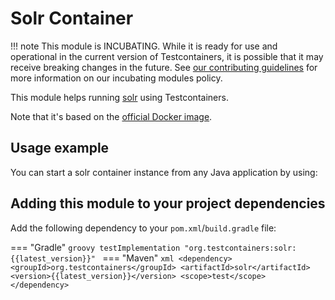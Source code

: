 # Solr Container

!!! note
    This module is INCUBATING. While it is ready for use and operational in the current version of Testcontainers, it is possible that it may receive breaking changes in the future. See [our contributing guidelines](/contributing/#incubating-modules) for more information on our incubating modules policy.


This module helps running [solr](https://lucene.apache.org/solr/) using Testcontainers.

Note that it's based on the [official Docker image](https://hub.docker.com/_/solr/).

## Usage example

You can start a solr container instance from any Java application by using:

[//]: # (<!--codeinclude-->)
[//]: # ([Using a Solr container]&#40;../../modules/solr/src/test/java/org/testcontainers/containers/SolrContainerTest.java&#41; inside_block:solrContainerUsage)
[//]: # (<!--/codeinclude-->)

## Adding this module to your project dependencies

Add the following dependency to your `pom.xml`/`build.gradle` file:

=== "Gradle"
    ```groovy
    testImplementation "org.testcontainers:solr:{{latest_version}}"
    ```
=== "Maven"
    ```xml
    <dependency>
        <groupId>org.testcontainers</groupId>
        <artifactId>solr</artifactId>
        <version>{{latest_version}}</version>
        <scope>test</scope>
    </dependency>
    ```
